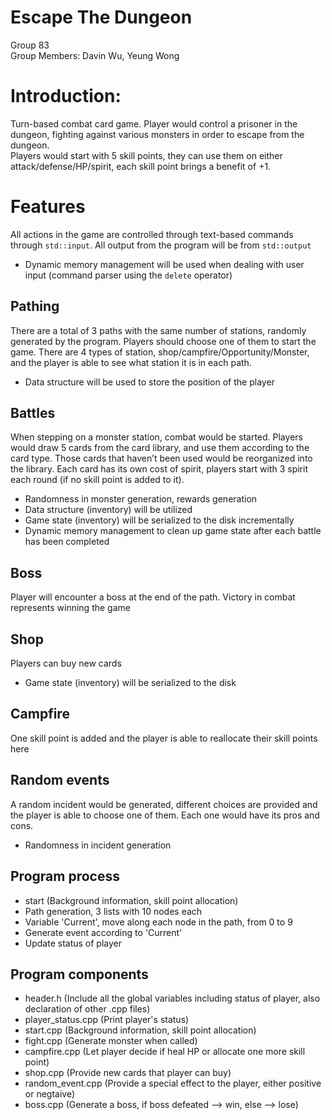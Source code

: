 # Escape The Dungeon 

Group 83 </br>
Group Members: Davin Wu, Yeung Wong

# Introduction:
Turn-based combat card game. Player would control a prisoner in the dungeon, fighting against various monsters in order to escape from the dungeon. </br>
Players would start with 5 skill points, they can use them on either attack/defense/HP/spirit, each skill point brings a benefit of +1. </br>

# Features
All actions in the game are controlled through text-based commands through `std::input`. All output from the program will be from `std::output`
- Dynamic memory management will be used when dealing with user input (command parser using the `delete` operator)

## Pathing
There are a total of 3 paths with the same number of stations, randomly generated by the program. Players should choose one of them to start the game. There are 4 types of station, shop/campfire/Opportunity/Monster, and the player is able to see what station it is in each path.
- Data structure will be used to store the position of the player

## Battles
When stepping on a monster station, combat would be started. Players would draw 5 cards from the card library, and use them according to the card type. Those cards that haven’t been used would be reorganized into the library. Each card has its own cost of spirit, players start with 3 spirit each round (if no skill point is added to it).
- Randomness in monster generation, rewards generation
- Data structure (inventory) will be utilized
- Game state (inventory) will be serialized to the disk incrementally
- Dynamic memory management to clean up game state after each battle has been completed

## Boss
Player will encounter a boss at the end of the path. Victory in combat represents winning the game

## Shop
Players can buy new cards
- Game state (inventory) will be serialized to the disk

## Campfire
One skill point is added and the player is able to reallocate their skill points here

## Random events
A random incident would be generated, different choices are provided and the player is able to choose one of them. Each one would have its pros and cons.
- Randomness in incident generation






## Program process
- start (Background information, skill point allocation)
- Path generation, 3 lists with 10 nodes each
- Variable 'Current', move along each node in the path, from 0 to 9
- Generate event according to 'Current'
- Update status of player

## Program components
- header.h (Include all the global variables including status of player, also declaration of other .cpp files)
- player_status.cpp (Print player's status)
- start.cpp (Background information, skill point allocation)
- fight.cpp (Generate monster when called)
- campfire.cpp (Let player decide if heal HP or allocate one more skill point)
- shop.cpp (Provide new cards that player can buy)
- random_event.cpp (Provide a special effect to the player, either positive or negtaive)
- boss.cpp (Generate a boss, if boss defeated --> win, else --> lose)

